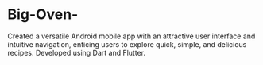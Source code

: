 # Big-Oven-
Created a versatile Android mobile app with an attractive user interface and intuitive navigation, enticing users to explore quick, simple, and delicious recipes. Developed using Dart and Flutter.

